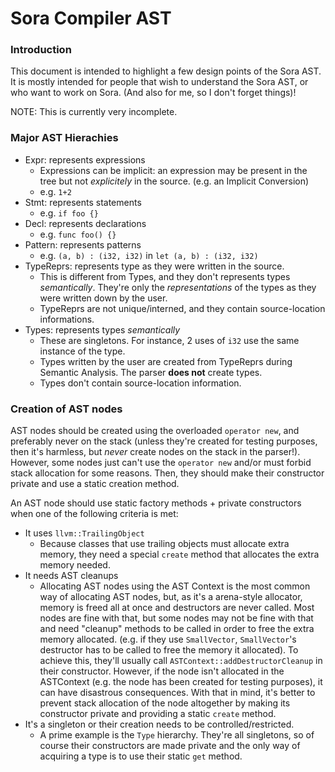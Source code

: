 # Sora Compiler AST

### Introduction

This document is intended to highlight a few design points of the Sora AST. It is mostly intended for people that wish to understand the Sora AST, or who want to work on Sora.
(And also for me, so I don't forget things)!

NOTE: This is currently very incomplete.

### Major AST Hierachies

* Expr: represents expressions
  * Expressions can be implicit: an expression may be present in the tree but not *explicitely* in the source. (e.g. an Implicit Conversion)
  * e.g. `1+2`
* Stmt: represents statements
  * e.g. `if foo {}`
* Decl: represents declarations
  * e.g. `func foo() {}`
* Pattern: represents patterns
  * e.g. `(a, b) : (i32, i32)` in `let (a, b) : (i32, i32)`
* TypeReprs: represents type as they were written in the source.
  * This is different from Types, and they don't represents types *semantically*. They're only the *representations* of the types as they were written down by the user.
  * TypeReprs are not unique/interned, and they contain source-location informations.
* Types: represents types *semantically*
  * These are singletons. For instance, 2 uses of `i32` use the same instance of the type.
  * Types written by the user are created from TypeReprs during Semantic Analysis. The parser **does not** create types.
  * Types don't contain source-location information.
  
### Creation of AST nodes

AST nodes should be created using the overloaded `operator new`, and preferably never on the stack (unless they're created for testing purposes, then it's harmless, but *never* create nodes on the stack in the parser!). However, some nodes just can't use the `operator new` and/or must forbid stack allocation for some reasons. Then, they should make their constructor private and use a static creation method.

An AST node should use static factory methods + private constructors when one of the following criteria is met:
 * It uses `llvm::TrailingObject`
   * Because classes that use trailing objects must allocate extra memory, they need a special `create` method that allocates the extra memory needed.
 * It needs AST cleanups
   * Allocating AST nodes using the AST Context is the most common way of allocating AST nodes, but, as it's a arena-style allocator, memory is freed all at once and destructors are never called. Most nodes are fine with that, but some nodes may not be fine with that and need "cleanup" methods to be called in order to free the extra memory allocated. (e.g. if they use `SmallVector`, `SmallVector`'s destructor has to be called to free the memory it allocated). To achieve this, they'll usually call `ASTContext::addDestructorCleanup` in their constructor. However, if the node isn't allocated in the ASTContext (e.g. the node has been created for testing purposes), it can have disastrous consequences. With that in mind, it's better to prevent stack allocation of the node altogether by making its constructor private and providing a static `create` method.
 * It's a singleton or their creation needs to be controlled/restricted.
   * A prime example is the `Type` hierarchy. They're all singletons, so of course their constructors are made private and the only way of acquiring a type is to use their static `get` method.
